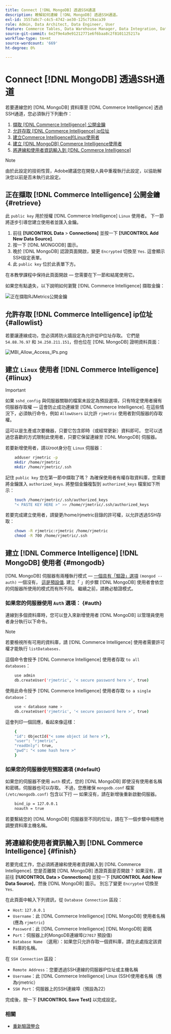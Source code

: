 ```yaml
---
title: Connect [!DNL MongoDB] 透過SSH通道
description: 瞭解如何連線 [!DNL MongoDB] 透過SSH通道。
exl-id: 3557a8c7-c4c5-4742-ae30-125c719aca39
role: Admin, Data Architect, Data Engineer, User
feature: Commerce Tables, Data Warehouse Manager, Data Integration, Data Import/Export
source-git-commit: 6e2f9e4a9e91212771e6f6baa8c2f8101125217a
workflow-type: tm+mt
source-wordcount: '669'
ht-degree: 0%

---
```


# Connect [!DNL MongoDB] 透過SSH通道

若要連線您的 [!DNL MongoDB] 資料庫至 [!DNL Commerce Intelligence] 透過SSH通道，您必須執行下列動作：

1. [擷取 [!DNL Commerce Intelligence] 公開金鑰](#retrieve)
1. [允許存取 [!DNL Commerce Intelligence] ip位址](#allowlist)
1. [建立Commerce Intelligence的Linux使用者](#linux)
1. [建立 [!DNL MongoDB] Commerce Intelligence使用者](#mongodb)
1. [將連線和使用者資訊輸入到 [!DNL Commerce Intelligence]](#finish)

>[!NOTE]
>
>由於此設定的技術性質，Adobe建議您在開發人員中重複執行此設定，以協助解決您以前是否未執行此設定。

## 正在擷取 [!DNL Commerce Intelligence] 公開金鑰 {#retrieve}

此 `public key` 用於授權 [!DNL Commerce Intelligence] `Linux` 使用者。 下一節將逐步引導您建立使用者並匯入金鑰。

1. 前往 **[!UICONTROL Data** > **Connections]** 並按一下 **[!UICONTROL Add New Data Source]**.
1. 按一下 [!DNL MONGODB] 圖示。
1. 晚於 [!DNL MongoDB] 認證頁面開啟，變更 `Encrypted` 切換至 `Yes`. 這會顯示SSH設定表單。
1. 此 `public key` 位於此表單下方。

在本教學課程中保持此頁面開啟 — 您需要在下一節和結尾使用它。

如果您有點遺失，以下說明如何瀏覽 [!DNL Commerce Intelligence] 擷取金鑰：

![正在擷取RJMetrics公開金鑰](../../../assets/MongoDB_Public_Key.gif)<!--{:.zoom}-->

## 允許存取 [!DNL Commerce Intelligence] ip位址 {#allowlist}

若要讓連線成功，您必須將防火牆設定為允許從IP位址存取。 它們是 `54.88.76.97` 和 `34.250.211.151`，但也位在 [!DNL MongoDB] 證明資料頁面：

![MBI_Allow_Access_IPs.png](../../../assets/MBI_allow_access_IPs.png)

## 建立 `Linux` 使用者 [!DNL Commerce Intelligence] {#linux}

>[!IMPORTANT]
>
>如果 `sshd_config` 與伺服器關聯的檔案未設定為預設選項，只有特定使用者擁有伺服器存取權 — 這會防止成功連線至 [!DNL Commerce Intelligence]. 在這些情況下，必須執行命令，例如 `AllowUsers` 以允許 `rjmetric` 使用者對伺服器的存取權。

這可以是生產或次要機器，只要它包含即時（或經常更新）資料即可。 您可以透過您喜歡的方式限制此使用者，只要它保留連線至 [!DNL MongoDB] 伺服器。

若要新增使用者，請以root身分在 `Linux` 伺服器：

```bash
    adduser rjmetric -p
    mkdir /home/rjmetric
    mkdir /home/rjmetric/.ssh
```

記住 `public key` 您在第一節中擷取了嗎？ 為確保使用者有權存取資料庫，您需要將金鑰匯入 `authorized_keys`. 將整個金鑰複製到 `authorized_keys` 檔案如下所示：

```bash
    touch /home/rjmetric/.ssh/authorized_keys
    "< PASTE KEY HERE >" >> /home/rjmetric/.ssh/authorized_keys
```

若要完成建立使用者，請變更/home/rjmetric目錄的許可權，以允許透過SSH存取：

```bash
    chown -R rjmetric:rjmetric /home/rjmetric
    chmod -R 700 /home/rjmetric/.ssh
```

## 建立 [!DNL Commerce Intelligence] [!DNL MongoDB] 使用者 {#mongodb}

[!DNL MongoDB] 伺服器有兩種執行模式 —  [一個具有「驗證」選項](#auth) `(mongod -- auth)` 一個沒有， [這是預設值](#default). 建立「 」的步驟 [!DNL MongoDB] 使用者會依您的伺服器所使用的模式而有所不同。 繼續之前，請務必驗證模式。

### 如果您的伺服器使用 `Auth` 選項： {#auth}

連線到多個資料庫時，您可以登入來新增使用者 [!DNL MongoDB] 以管理員使用者身分執行以下命令。

>[!NOTE]
>
>若要檢視所有可用的資料庫，請 [!DNL Commerce Intelligence] 使用者需要許可權才能執行 `listDatabases.`

這個命令會授予 [!DNL Commerce Intelligence] 使用者存取 `to all databases`：

```bash
    use admin
    db.createUser('rjmetric', '< secure password here >', true)
```

使用此命令授予 [!DNL Commerce Intelligence] 使用者存取 `to a single database`：

```bash
    use < database name >
    db.createUser('rjmetric', '< secure password here >', true)
```

這會列印一個回應，看起來像這樣：

```bash
    {
    "id": ObjectId("< some object id here >"),
    "user": "rjmetric",
    "readOnly": true,
    "pwd": "< some hash here >"
    }
```

### 如果您的伺服器使用預設選項 {#default}

如果您的伺服器不使用 `auth` 模式，您的 [!DNL MongoDB] 即使沒有使用者名稱和密碼，伺服器也可以存取。 不過，您應確保 `mongodb.conf` 檔案 `(/etc/mongodb.conf)` 包含以下行 — 如果沒有，請在新增後重新啟動伺服器。

```bash
    bind_ip = 127.0.0.1
    noauth = true
```

若要繫結您的 [!DNL MongoDB] 伺服器至不同的位址，請在下一個步驟中相應地調整資料庫主機名稱。

## 將連線和使用者資訊輸入到 [!DNL Commerce Intelligence] {#finish}

若要完成工作，您必須將連線和使用者資訊輸入到 [!DNL Commerce Intelligence]. 您是否離開 [!DNL MongoDB] 憑證頁面是否開啟？ 如果沒有，請前往 **[!UICONTROL Data > Connections]** 並按一下 **[!UICONTROL Add New Data Source]**，然後 [!DNL MongoDB] 圖示。 別忘了變更 `Encrypted` 切換至 `Yes`.

在此頁面中輸入下列資訊，從 `Database Connection` 區段：

* `Host`: `127.0.0.1`
* `Username`：此 [!DNL Commerce Intelligence] [!DNL MongoDB] 使用者名稱(應為 `rjmetric`)
* `Password`：此 [!DNL Commerce Intelligence] [!DNL MongoDB] 密碼
* `Port`：伺服器上的MongoDB連線埠(`27017` 預設值)
* `Database Name` （選用）：如果您只允許存取一個資料庫，請在此處指定該資料庫的名稱。

在 `SSH Connection` 區段：

* `Remote Address`：您要透過SSH連線的伺服器IP位址或主機名稱
* `Username`：此 [!DNL Commerce Intelligence] Linux (SSH)使用者名稱（應為rjmetric）
* `SSH Port`：伺服器上的SSH連線埠（預設為22）

完成後，按一下 **[!UICONTROL Save Test]** 以完成設定。

### 相關

* [重新驗證整合](https://experienceleague.adobe.com/docs/commerce-knowledge-base/kb/how-to/mbi-reauthenticating-integrations.html)
